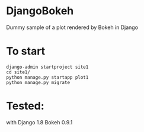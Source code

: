 # DjangoBokeh

Dummy sample of a plot rendered by Bokeh in Django

# To start

```
django-admin startproject site1
cd site1/
python manage.py startapp plot1
python manage.py migrate
```

# Tested:
with Django 1.8
Bokeh 0.9.1
